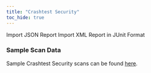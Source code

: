 ```yaml
---
title: "Crashtest Security"
toc_hide: true
---
```

Import JSON Report Import XML Report in JUnit Format

### Sample Scan Data
Sample Crashtest Security scans can be found [here](https://github.com/DefectDojo/django-DefectDojo/tree/master/unittests/scans/crashtest_security).
